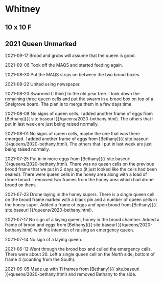 # Whitney

## 10 x 10 F

## 2021 Queen Unmarked

2021-09-17 Brood and grubs will assume that the queen is good. 

2021-09-06 Took off the MAQS and started feeding again.

2021-08-30 Put the MAQS strips on between the two brood boxes.

2021-08-22 United using newspaper.

2021-08-20 Swarmed (I think) to the old pear tree.  I took down the remaining three queen cells and put the swarm in a brood box on top of a Snelgrove board.  The plan is to merge them in a few days time.

2021-08-08 No signs of queen cells.  I added another frame of eggs from [Bethany]({{ site.baseurl }}/queens/2020-bethany.html).  The others that I put in last week are just being raised normally.

2021-08-01 No signs of queen cells, maybe the one that was there emerged.  I added another frame of eggs from [Bethany]({{ site.baseurl }}/queens/2020-bethany.html).  The others that I put in last week are just being raised normally.

2021-07-25 Put in in more eggs from [Bethany]({{ site.baseurl }}/queens/2020-bethany.html).  There was no queen cells on the previous brood frame that we put in 2 days ago (it just looked like the cells had been sealed).  There were queen cells in the honey area along with a load of drone brood.  I removed two frames from the honey area which had drone brood on them.

2021-07-23 Drone laying in the honey supers.  There is a single queen cell on the brood frame marked with a black pin and a number of queen cells in the honey super.  Added a frame of eggs and open brood from [Bethany]({{ site.baseurl }}/queens/2020-bethany.html).

2021-07-17 No sign of a laying queen, honey in the brood chamber.  Added a frame of brood and eggs from [Bethany]({{ site.baseurl }}/queens/2020-bethany.html) with the intention of raising an emergency queen.

2021-07-14 No sign of a laying queen.

2021-06-12 Went through the brood box and culled the emergency cells.  There were about 20.  Left a single queen cell on the North side, bottom of frame 4 (counting from the South).

2021-06-05 Made up with 11 frames from [Bethany]({{ site.baseurl }}/queens/2020-bethany.html) and removed Bethany to the side.
